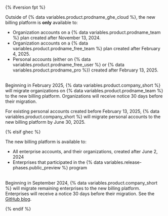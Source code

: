 {% ifversion fpt %}

Outside of {% data variables.product.prodname_ghe_cloud %}, the new billing platform is **only** available to:

* Organization accounts on a {% data variables.product.prodname_team %} plan created after November 13, 2024.
* Organization accounts on a {% data variables.product.prodname_free_team %} plan created after February 4, 2025.
* Personal accounts (either on {% data variables.product.prodname_free_user %} or {% data variables.product.prodname_pro %}) created after February 13, 2025.<br><br>

<!-- expires 2025-04-30 -->

Beginning in February 2025, {% data variables.product.company_short %} will migrate organizations on {% data variables.product.prodname_team %} to the new billing platform. Organizations will receive notice 30 days before their migration.

<!-- end expires 2025-04-30 -->

For existing personal accounts created before February 13, 2025, {% data variables.product.company_short %} will migrate personal accounts to the new billing platform by June 30, 2025.

{% elsif ghec %}

The new billing platform is available to:

* All enterprise accounts, and their organizations, created after June 2, 2024
* Enterprises that participated in the {% data variables.release-phases.public_preview %} program

</br>Beginning in September 2024, {% data variables.product.company_short %} will migrate remaining enterprises to the new billing platform. Enterprises will receive a notice 30 days before their migration. See the [GitHub blog](https://github.blog/changelog/2024-09-24-enhanced-billing-platform-for-enterprises/).

{% endif %}
